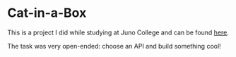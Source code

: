 # Cat-in-a-Box

This is a project I did while studying at Juno College and can be found [here](https://cat-in-a-box.netlify.app).

The task was very open-ended: choose an API and build something cool!
